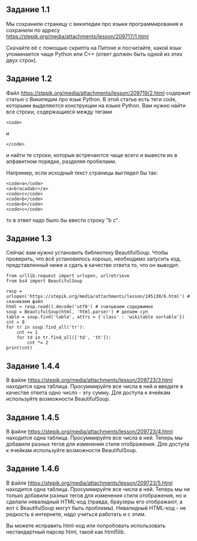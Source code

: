 ## Задание 1.1

Мы сохранили страницу с википедии про языки программирования и сохранили по
адресу https://stepik.org/media/attachments/lesson/209717/1.html

Скачайте её с помощью скрипта на Питоне и посчитайте, какой язык упоминается
чаще Python или C++ (ответ должен быть одной из этих двух строк).

## Задание 1.2

Файл https://stepik.org/media/attachments/lesson/209719/2.html содержит статью с
Википедии про язык Python. В этой статье есть теги code, которыми выделяются
конструкции на языке Python. Вам нужно найти все строки, содержащиеся между
тегами

    <code> 

и

    </code>

и найти те строки, которые встречаются чаще всего и вывести их в алфавитном
порядке, разделяя пробелами.

Например, если исходный текст страницы выглядел бы так:

    <code>a</code>
    <a>bracadabr</a>
    <code>c</code>
    <code>b</code>
    <code>b</code>
    <code>c</code>

то в ответ надо было бы ввести строку "b c".

## Задание 1.3

Сейчас вам нужно установить библиотеку BeautifulSoup. Чтобы проверить, что всё
установилось хорошо, необходимо запусить код, представленный ниже и сдать в
качестве ответа то, что он выводит.

    from urllib.request import urlopen, urlretrieve
    from bs4 import BeautifulSoup

    resp = urlopen('https://stepik.org/media/attachments/lesson/245130/6.html') # скачиваем файл
    html = resp.read().decode('utf8') # считываем содержимое
    soup = BeautifulSoup(html, 'html.parser') # делаем суп
    table = soup.find('table', attrs = {'class' : 'wikitable sortable'})
    cnt = 0
    for tr in soup.find_all('tr'):
        cnt += 1
        for td in tr.find_all(['td', 'th']):
            cnt *= 2
    print(cnt)

## Задание 1.4.4

В файле https://stepik.org/media/attachments/lesson/209723/3.html находится одна
таблица. Просуммируйте все числа в ней и введите в качестве ответа одно число -
эту сумму. Для доступа к ячейкам используйте возможности BeautifulSoup.

## Задание 1.4.5

В файле https://stepik.org/media/attachments/lesson/209723/4.html находится одна
таблица. Просуммируйте все числа в ней. Теперь мы добавили разных тегов для
изменения стиля отображения. Для доступа к ячейкам используйте возможности
BeautifulSoup.

## Задание 1.4.6

В файле https://stepik.org/media/attachments/lesson/209723/5.html находится одна
таблица. Просуммируйте все числа в ней. Теперь мы не только добавили разных
тегов для изменения стиля отображения, но и сделали невалидный HTML-код (правда,
браузеры его отображают, а вот с BeautifulSoup могут быть проблемы). Невалидный
HTML-код - не редкость в интернете, надо учиться работать и с этим.

Вы можете исправить html-код или попробовать использовать нестандартный парсер
html, такой как html5lib.
